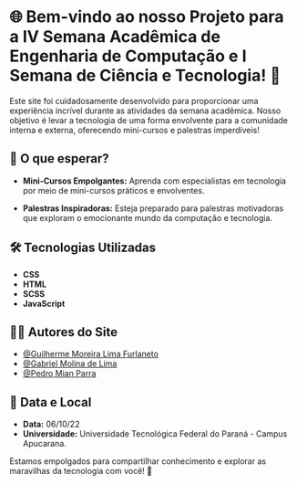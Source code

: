 # 🌐 Bem-vindo ao nosso Projeto para a IV Semana Acadêmica de Engenharia de Computação e I Semana de Ciência e Tecnologia! 🚀

Este site foi cuidadosamente desenvolvido para proporcionar uma experiência incrível durante as atividades da semana acadêmica. Nosso objetivo é levar a tecnologia de uma forma envolvente para a comunidade interna e externa, oferecendo mini-cursos e palestras imperdíveis!

## 🚀 O que esperar?

- **Mini-Cursos Empolgantes:** Aprenda com especialistas em tecnologia por meio de mini-cursos práticos e envolventes.
  
- **Palestras Inspiradoras:** Esteja preparado para palestras motivadoras que exploram o emocionante mundo da computação e tecnologia.

## 🛠️ Tecnologias Utilizadas

- **CSS**
- **HTML**
- **SCSS**
- **JavaScript**

## 👨‍💻 Autores do Site

- [@Guilherme Moreira Lima Furlaneto](https://github.com/GuilhermeMoreiraLimaFurlaneto)
- [@Gabriel Molina de Lima](https://github.com/GabrielMolinaLima)
- [@Pedro Mian Parra](https://github.com/PedroMianParra)

## 📅 Data e Local

- **Data:** 06/10/22
- **Universidade:** Universidade Tecnológica Federal do Paraná - Campus Apucarana.

Estamos empolgados para compartilhar conhecimento e explorar as maravilhas da tecnologia com você! 🚀
